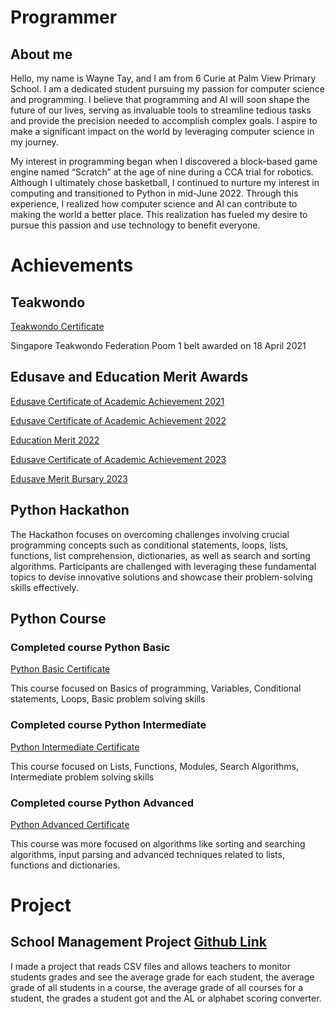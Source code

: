 # Programmer
## About me

Hello, my name is Wayne Tay, and I am from 6 Curie at Palm View Primary School. I am a dedicated student pursuing my passion for computer science and programming. I believe that programming and AI will soon shape the future of our lives, serving as invaluable tools to streamline tedious tasks and provide the precision needed to accomplish complex goals. I aspire to make a significant impact on the world by leveraging computer science in my journey.

My interest in programming began when I discovered a block-based game engine named “Scratch” at the age of nine during a CCA trial for robotics. Although I ultimately chose basketball, I continued to nurture my interest in computing and transitioned to Python in mid-June 2022. Through this experience, I realized how computer science and AI can contribute to making the world a better place. This realization has fueled my desire to pursue this passion and use technology to benefit everyone.

# Achievements

## Teakwondo

[Teakwondo Certificate](https://drive.google.com/file/d/1F4Jrqddo1XEp6kBksI6pMsvIzaTxAKm7/view?usp=sharing)

   Singapore Teakwondo Federation Poom 1 belt awarded on 18 April 2021

## Edusave and Education Merit Awards

[Edusave Certificate of Academic Achievement 2021](https://drive.google.com/file/d/13v4U1EePJa2iz3OSBa3FEcC_AtVcz4ez/view?usp=sharing)

[Edusave Certificate of Academic Achievement 2022](https://drive.google.com/file/d/1wORXn-IGtX-5c9DnIYzqm9u74HWrUszf/view?usp=sharing)

[Education Merit 2022](https://drive.google.com/file/d/1cCqGZaIMWQMYWtb4rDKcsaGLWLpfqPga/view?usp=sharing)

[Edusave Certificate of Academic Achievement 2023](https://drive.google.com/file/d/18zNMwwIXhKTkP1U0Sht0a6X8qY7iA0Kh/view?usp=sharing)

[Edusave Merit Bursary 2023](https://drive.google.com/file/d/1sm-piSqrv3Rb-sqzw69u9snZO7M7Mi7M/view?usp=sharing)
   
## Python Hackathon
   The Hackathon focuses on overcoming challenges involving crucial programming concepts such as conditional statements, loops, lists, functions, list comprehension, dictionaries, as well as search and sorting algorithms. Participants are challenged with leveraging these fundamental topics to devise innovative solutions and showcase their problem-solving skills effectively.

## Python Course
### Completed course Python Basic

[Python Basic Certificate](https://drive.google.com/file/d/1dGVgOLhJNbmEaooJqr7THHNGReKWevQV/view?usp=sharing)

This course focused on Basics of programming, Variables, Conditional statements, Loops, Basic problem solving skills

### Completed course Python Intermediate

[Python Intermediate Certificate](https://drive.google.com/file/d/1WwniuBjwVl92bOIZeUX6wWhrB4E1rayP/view?usp=sharing)

This course focused on Lists, Functions, Modules, Search Algorithms, Intermediate problem solving skills

### Completed course Python Advanced

[Python Advanced Certificate](https://drive.google.com/file/d/1dQt8kFBQD5luMZRsqgFJK-VYazzBxrWb/view?usp=sharing)

This course was more focused on algorithms like sorting and searching algorithms, input parsing and advanced techniques related to lists, functions and dictionaries.
# Project

## School Management Project [Github Link](https://github.com/Wayne005/Student-Management-Project)

I made a project that reads CSV files and allows teachers to monitor students grades and see the average grade for each student, the average grade of all students in a course, the average grade of all courses for a student, the grades a student got and the AL or alphabet scoring converter.


